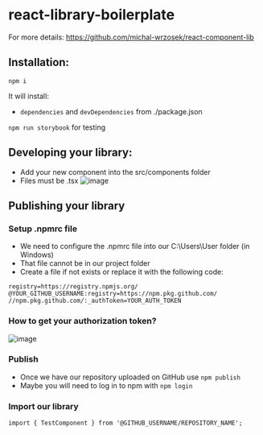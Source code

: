 # react-library-boilerplate
For more details: https://github.com/michal-wrzosek/react-component-lib

## Installation:

```
npm i
```

It will install:
- `dependencies` and `devDependencies` from ./package.json

`npm run storybook` for testing

## Developing your library:
- Add your new component into the src/components folder
- Files must be .tsx
![image](https://user-images.githubusercontent.com/63880187/163710656-17d5b00c-6c05-4247-94b5-bdfa95068b24.png)

## Publishing your library
### Setup .npmrc file
- We need to configure the .npmrc file into our C:\Users\User folder (in Windows)
- That file cannot be in our project folder
- Create a file if not exists or replace it with the following code:
```
registry=https://registry.npmjs.org/
@YOUR_GITHUB_USERNAME:registry=https://npm.pkg.github.com/
//npm.pkg.github.com/:_authToken=YOUR_AUTH_TOKEN
```

### How to get your authorization token?
![image](https://user-images.githubusercontent.com/63880187/163711023-7e77a5c2-f003-4de7-ae7a-5fd202ec1789.png)

### Publish
- Once we have our repository uploaded on GitHub use `npm publish`
- Maybe you will need to log in to npm with `npm login`

### Import our library
`import { TestComponent } from '@GITHUB_USERNAME/REPOSITORY_NAME';`


